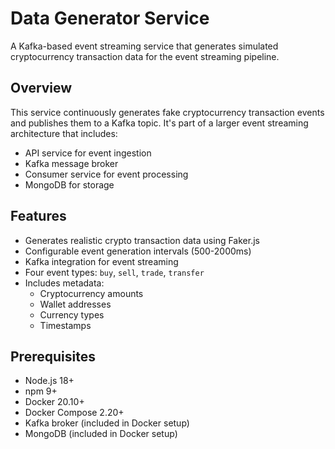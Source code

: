 # Data Generator Service

A Kafka-based event streaming service that generates simulated cryptocurrency transaction data for the event streaming pipeline.

## Overview

This service continuously generates fake cryptocurrency transaction events and publishes them to a Kafka topic. It's part of a larger event streaming architecture that includes:
- API service for event ingestion
- Kafka message broker
- Consumer service for event processing
- MongoDB for storage

## Features

- Generates realistic crypto transaction data using Faker.js
- Configurable event generation intervals (500-2000ms)
- Kafka integration for event streaming
- Four event types: `buy`, `sell`, `trade`, `transfer`
- Includes metadata:
  - Cryptocurrency amounts
  - Wallet addresses
  - Currency types
  - Timestamps

## Prerequisites

- Node.js 18+
- npm 9+
- Docker 20.10+
- Docker Compose 2.20+
- Kafka broker (included in Docker setup)
- MongoDB (included in Docker setup)
